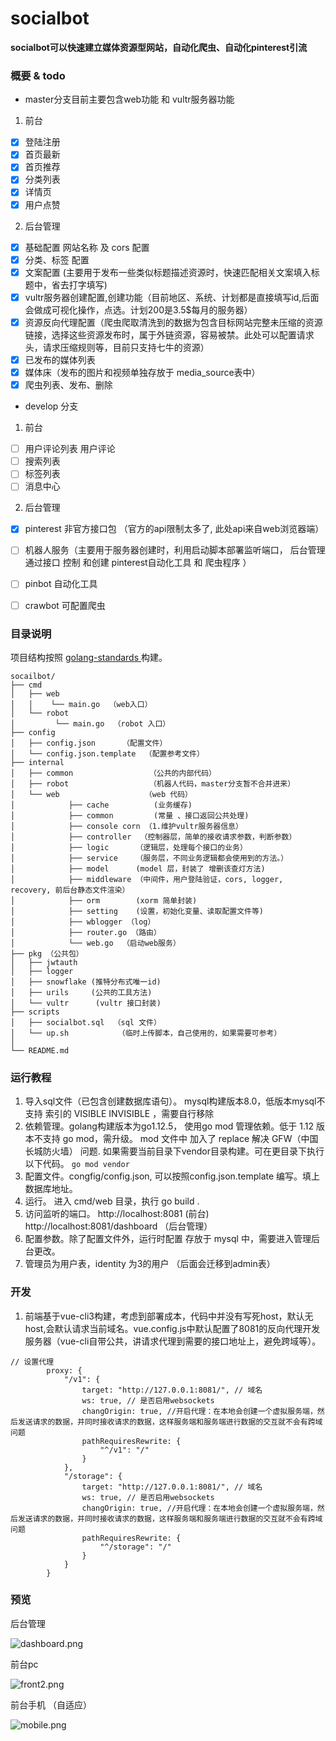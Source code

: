 # socialbot
**socialbot可以快速建立媒体资源型网站，自动化爬虫、自动化pinterest引流**


### 概要 & todo

* master分支目前主要包含web功能 和 vultr服务器功能
1. 前台
- [x] 登陆注册
- [x] 首页最新   
- [x] 首页推荐  
- [x] 分类列表
- [x] 详情页
- [x] 用户点赞
2. 后台管理
- [x] 基础配置 网站名称 及 cors 配置
- [x] 分类、标签 配置 
- [x] 文案配置 (主要用于发布一些类似标题描述资源时，快速匹配相关文案填入标题中，省去打字填写)
- [x] vultr服务器创建配置,创建功能（目前地区、系统、计划都是直接填写id,后面会做成可视化操作，点选。计划200是3.5$每月的服务器） 
- [x] 资源反向代理配置（爬虫爬取清洗到的数据为包含目标网站完整未压缩的资源链接，选择这些资源发布时，属于外链资源，容易被禁。此处可以配置请求头，请求压缩规则等，目前只支持七牛的资源）
- [x] 已发布的媒体列表
- [x] 媒体床（发布的图片和视频单独存放于 media_source表中）
- [x] 爬虫列表、发布、删除 

* develop 分支 
1. 前台
- [ ] 用户评论列表 用户评论
- [ ] 搜索列表
- [ ] 标签列表
- [ ] 消息中心
2. 后台管理
- [x] pinterest 非官方接口包 （官方的api限制太多了, 此处api来自web浏览器端）
- [ ] 机器人服务（主要用于服务器创建时，利用启动脚本部署监听端口， 后台管理通过接口 控制 和创建 pinterest自动化工具 和 爬虫程序 ）
- [ ] pinbot 自动化工具
- [ ] crawbot 可配置爬虫


### 目录说明
项目结构按照 [golang-standards ](https://github.com/golang-standards/project-layout)构建。
```
socailbot/
├── cmd
│   ├── web
│   │    └── main.go  （web入口）
│   └── robot  
│         └── main.go  （robot 入口）
├── config
│   ├── config.json      （配置文件）
│   └── config.json.template  （配置参考文件）
├── internal
│   ├── common                 （公共的内部代码）
│   ├── robot                  （机器人代码，master分支暂不合并进来）
│   └── web                   （web 代码）
│            ├── cache          (业务缓存)
│            ├── common         (常量 、接口返回公共处理)
│            ├── console corn （1.维护vultr服务器信息）
│            ├── controller  （控制器层，简单的接收请求参数，判断参数）
│            ├── logic      （逻辑层，处理每个接口的业务）
│            ├── service    （服务层，不同业务逻辑都会使用到的方法。）
│            ├── model      (model 层，封装了 增删该查灯方法)
│            ├── middleware （中间件，用户登陆验证，cors, logger, recovery, 前后台静态文件渲染）
│            ├── orm        (xorm 简单封装)
│            ├── setting    (设置，初始化变量、读取配置文件等)
│            ├── wblogger （log）
│            ├── router.go （路由）
│            └── web.go  （启动web服务）
├── pkg （公共包）
│   ├── jwtauth 
│   ├── logger 
│   ├── snowflake (推特分布式唯一id) 
│   ├── urils     (公共的工具方法)  
│   └── vultr      (vultr 接口封装) 
├── scripts
│   ├── socialbot.sql  （sql 文件）
│   └── up.sh           （临时上传脚本，自己使用的，如果需要可参考）
│  
└── README.md
```

### 运行教程
1. 导入sql文件（已包含创建数据库语句）。 mysql构建版本8.0，低版本mysql不支持 索引的 VISIBLE INVISIBLE ，需要自行移除 
2. 依赖管理。golang构建版本为go1.12.5， 使用go mod 管理依赖。低于 1.12 版本不支持 go mod，需升级。 mod 文件中 加入了 replace 解决 GFW（中国长城防火墙） 问题.
如果需要当前目录下vendor目录构建。可在更目录下执行以下代码。
`go mod vendor`
3. 配置文件。congfig/config.json, 可以按照config.json.template 编写。填上数据库地址。
4. 运行。 进入 cmd/web 目录，执行 go build .
5. 访问监听的端口。
        http://localhost:8081 (前台)
        http://localhost:8081/dashboard （后台管理）
6. 配置参数。除了配置文件外，运行时配置 存放于 mysql 中，需要进入管理后台更改。
7. 管理员为用户表，identity 为3的用户 （后面会迁移到admin表）

### 开发
1. 前端基于vue-cli3构建，考虑到部署成本，代码中并没有写死host，默认无host,会默认请求当前域名。vue.config.js中默认配置了8081的反向代理开发服务器（vue-cli自带公共，讲请求代理到需要的接口地址上，避免跨域等）。

```
// 设置代理
        proxy: {
            "/v1": {
                target: "http://127.0.0.1:8081/", // 域名
                ws: true, // 是否启用websockets
                changOrigin: true, //开启代理：在本地会创建一个虚拟服务端，然后发送请求的数据，并同时接收请求的数据，这样服务端和服务端进行数据的交互就不会有跨域问题
                pathRequiresRewrite: {
                    "^/v1": "/"
                }
            },
            "/storage": {
                target: "http://127.0.0.1:8081/", // 域名
                ws: true, // 是否启用websockets
                changOrigin: true, //开启代理：在本地会创建一个虚拟服务端，然后发送请求的数据，并同时接收请求的数据，这样服务端和服务端进行数据的交互就不会有跨域问题
                pathRequiresRewrite: {
                    "^/storage": "/"
                }
            }
        }
```

### 预览
后台管理

![dashboard.png](https://github.com/lukeyMing/socialbot/blob/master/doc/dashboard.png)

前台pc

![front2.png](https://github.com/lukeyMing/socialbot/blob/master/doc/front2.png)

前台手机 （自适应）

![mobile.png](https://github.com/lukeyMing/socialbot/blob/master/doc/mobile.png)


